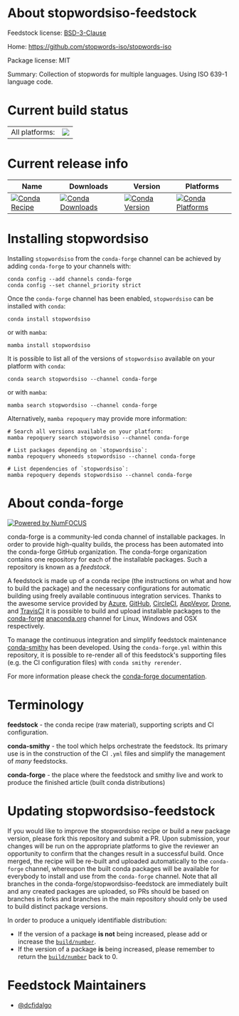 About stopwordsiso-feedstock
============================

Feedstock license: [BSD-3-Clause](https://github.com/conda-forge/stopwordsiso-feedstock/blob/main/LICENSE.txt)

Home: https://github.com/stopwords-iso/stopwords-iso

Package license: MIT

Summary: Collection of stopwords for multiple languages. Using ISO 639-1 language code.

Current build status
====================


<table><tr><td>All platforms:</td>
    <td>
      <a href="https://dev.azure.com/conda-forge/feedstock-builds/_build/latest?definitionId=15509&branchName=main">
        <img src="https://dev.azure.com/conda-forge/feedstock-builds/_apis/build/status/stopwordsiso-feedstock?branchName=main">
      </a>
    </td>
  </tr>
</table>

Current release info
====================

| Name | Downloads | Version | Platforms |
| --- | --- | --- | --- |
| [![Conda Recipe](https://img.shields.io/badge/recipe-stopwordsiso-green.svg)](https://anaconda.org/conda-forge/stopwordsiso) | [![Conda Downloads](https://img.shields.io/conda/dn/conda-forge/stopwordsiso.svg)](https://anaconda.org/conda-forge/stopwordsiso) | [![Conda Version](https://img.shields.io/conda/vn/conda-forge/stopwordsiso.svg)](https://anaconda.org/conda-forge/stopwordsiso) | [![Conda Platforms](https://img.shields.io/conda/pn/conda-forge/stopwordsiso.svg)](https://anaconda.org/conda-forge/stopwordsiso) |

Installing stopwordsiso
=======================

Installing `stopwordsiso` from the `conda-forge` channel can be achieved by adding `conda-forge` to your channels with:

```
conda config --add channels conda-forge
conda config --set channel_priority strict
```

Once the `conda-forge` channel has been enabled, `stopwordsiso` can be installed with `conda`:

```
conda install stopwordsiso
```

or with `mamba`:

```
mamba install stopwordsiso
```

It is possible to list all of the versions of `stopwordsiso` available on your platform with `conda`:

```
conda search stopwordsiso --channel conda-forge
```

or with `mamba`:

```
mamba search stopwordsiso --channel conda-forge
```

Alternatively, `mamba repoquery` may provide more information:

```
# Search all versions available on your platform:
mamba repoquery search stopwordsiso --channel conda-forge

# List packages depending on `stopwordsiso`:
mamba repoquery whoneeds stopwordsiso --channel conda-forge

# List dependencies of `stopwordsiso`:
mamba repoquery depends stopwordsiso --channel conda-forge
```


About conda-forge
=================

[![Powered by
NumFOCUS](https://img.shields.io/badge/powered%20by-NumFOCUS-orange.svg?style=flat&colorA=E1523D&colorB=007D8A)](https://numfocus.org)

conda-forge is a community-led conda channel of installable packages.
In order to provide high-quality builds, the process has been automated into the
conda-forge GitHub organization. The conda-forge organization contains one repository
for each of the installable packages. Such a repository is known as a *feedstock*.

A feedstock is made up of a conda recipe (the instructions on what and how to build
the package) and the necessary configurations for automatic building using freely
available continuous integration services. Thanks to the awesome service provided by
[Azure](https://azure.microsoft.com/en-us/services/devops/), [GitHub](https://github.com/),
[CircleCI](https://circleci.com/), [AppVeyor](https://www.appveyor.com/),
[Drone](https://cloud.drone.io/welcome), and [TravisCI](https://travis-ci.com/)
it is possible to build and upload installable packages to the
[conda-forge](https://anaconda.org/conda-forge) [anaconda.org](https://anaconda.org/)
channel for Linux, Windows and OSX respectively.

To manage the continuous integration and simplify feedstock maintenance
[conda-smithy](https://github.com/conda-forge/conda-smithy) has been developed.
Using the ``conda-forge.yml`` within this repository, it is possible to re-render all of
this feedstock's supporting files (e.g. the CI configuration files) with ``conda smithy rerender``.

For more information please check the [conda-forge documentation](https://conda-forge.org/docs/).

Terminology
===========

**feedstock** - the conda recipe (raw material), supporting scripts and CI configuration.

**conda-smithy** - the tool which helps orchestrate the feedstock.
                   Its primary use is in the construction of the CI ``.yml`` files
                   and simplify the management of *many* feedstocks.

**conda-forge** - the place where the feedstock and smithy live and work to
                  produce the finished article (built conda distributions)


Updating stopwordsiso-feedstock
===============================

If you would like to improve the stopwordsiso recipe or build a new
package version, please fork this repository and submit a PR. Upon submission,
your changes will be run on the appropriate platforms to give the reviewer an
opportunity to confirm that the changes result in a successful build. Once
merged, the recipe will be re-built and uploaded automatically to the
`conda-forge` channel, whereupon the built conda packages will be available for
everybody to install and use from the `conda-forge` channel.
Note that all branches in the conda-forge/stopwordsiso-feedstock are
immediately built and any created packages are uploaded, so PRs should be based
on branches in forks and branches in the main repository should only be used to
build distinct package versions.

In order to produce a uniquely identifiable distribution:
 * If the version of a package **is not** being increased, please add or increase
   the [``build/number``](https://docs.conda.io/projects/conda-build/en/latest/resources/define-metadata.html#build-number-and-string).
 * If the version of a package **is** being increased, please remember to return
   the [``build/number``](https://docs.conda.io/projects/conda-build/en/latest/resources/define-metadata.html#build-number-and-string)
   back to 0.

Feedstock Maintainers
=====================

* [@dcfidalgo](https://github.com/dcfidalgo/)

